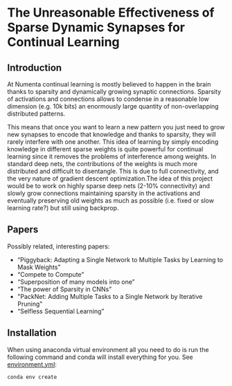The Unreasonable Effectiveness of Sparse Dynamic Synapses for Continual Learning
======


Introduction 
-----

At Numenta continual learning is mostly believed to happen in the brain thanks to sparsity and dynamically growing synaptic connections. Sparsity of activations and connections allows to condense in a reasonable low dimension (e.g. 10k bits) an enormously large quantity of non-overlapping distributed patterns.

This means that once you want to learn a new pattern you just need to grow new synapses to encode that knowledge and thanks to sparsity, they will rarely interfere with one another. This idea of learning by simply encoding knowledge in different sparse weights is quite powerful for continual learning since it removes the problems of interference among weights. In standard deep nets, the contributions of the weights is much more distributed and difficult to disentangle. This is due to full connectivity, and the very nature of gradient descent optimization.The idea of this project would be to work on highly sparse deep nets (2-10% connectivity) and slowly grow connections maintaining sparsity in the activations and eventually preserving old weights as much as possible (i.e. fixed or slow learning rate?) but still using backprop.  

Papers
-----
Possibly related, interesting papers:

- “Piggyback: Adapting a Single Network to Multiple Tasks by Learning to Mask Weights”
- “Compete to Compute”
- “Superposition of many models into one”
- “The power of Sparsity in CNNs”
- "PackNet: Adding Multiple Tasks to a Single Network by Iterative Pruning"
- “Selfless Sequential Learning”

Installation
-----

When using anaconda virtual environment all you need to do is run the following command and conda will install everything for you. See [environment.yml](./environment.yml):

    conda env create

